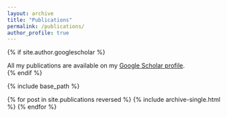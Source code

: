 ```yaml
---
layout: archive
title: "Publications"
permalink: /publications/
author_profile: true
---
```


{% if site.author.googlescholar %}
  <div class="wordwrap">All my publications are available on my <i class="fa-brands fa-google-scholar"></i> <a href="{{site.author.googlescholar}}">Google Scholar profile</a>.</div>
{% endif %}

{% include base_path %}

{% for post in site.publications reversed %}
  {% include archive-single.html %}
{% endfor %}
